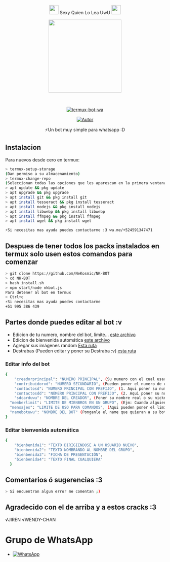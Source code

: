 <P align="center">
<img src="https://i.gifer.com/origin/84/84b7d7e62befb51f831bc0ed938c8742.gif" width="29px"> Sexy Quien Lo Lea UwU <img src="https://thumbs.gfycat.com/AdolescentAgileCoqui-size_restricted.gif" width="29px">
 <P align="center">
<img src="https://giffiles.alphacoders.com/152/15268.gif" width="230" height="230"/>
</p>
<br>

<p align="center">
<a href="#"><img title="termux-bot-wa" src="https://img.shields.io/badge/-TERMUX--BOT--WA-green?colorA=%23ff0000&colorB=%23017e40&style=for-the-badge"></a>
</p>
<p align="center">
<a href="https://github.com/NeKosmic"><img title="Autor" src="https://img.shields.io/badge/Autor-Matt-orange?style=for-the-badge&logo=github"></a>
</p>
 
</details>
<P align="center">
⚡Un bot muy simple para whatsapp :D

</p>

## Instalacion
Para nuevos desde cero en termux:
```bash
> termux-setup-storage
(Dan permiso a su almacenamiento)
> termux-change-repo
(Seleccionan todas las opciones que les aparescan en la primera ventana/En la segunda ventana seleccionan la opcion que contenga la letra 'grimler.' )
> apt update && pkg update
> apt upgrade && pkg upgrade
> apt install git && pkg install git
> apt install tesseract && pkg install tesseract
> apt install nodejs && pkg install nodejs
> apt install libwebp && pkg install libwebp
> apt install ffmpeg && pkg install ffmpeg
> apt install wget && pkg install wget

⚡Si necesitas mas ayuda puedes contactarme :3 wa.me/+524591347471
```
## Despues de tener todos los packs instalados en termux solo usen estos comandos para comenzar
```bash
> git clone https://github.com/NeKosmic/NK-BOT 
> cd NK-BOT
> bash install.sh
> npm start/node nkbot.js 
Para detener al bot en termux
> Ctrl+c
⚡Si necesitas mas ayuda puedes contactarme 
+51 995 386 439
```
## Partes donde puedes editar al bot :v
- Edicion de tu numero, nombre del bot, limite... [este archivo](https://github.com/NeKosmic/NeKosmic/blob/main/informacion.json)
- Edicion de bienvenida automática [este archivo](https://github.com/NeKosmic/NeKosmic/blob/main/editbienbenida.json)
- Agregar sus imágenes random [Esta ruta](https://github.com/NeKosmic/NK-BOT/tree/main/fakeapixd)
- Destrabas (Pueden editar y poner su Destraba :v) [esta ruta](https://github.com/NeKosmic/NeKosmic/tree/main/basededatosxd/uwudefender)

### Editar info del bot

```bash
{
    "creadorprincipal": "NUMERO PRINCIPAL", (Su numero con el cual usaran al bot por completo)
    "contribuidorxd": "NUMERO SECUNDARIO", (Pueden poner el numero de un familiar, mejor amig@, novi@... podra usar el bot al igual que el dueño principal :v)
    "contactosd": "NUMERO PRINCIPAL CON PREFIJO", (1. Aqui poner su numero con el prefijo de su pais correspondiente, Ejm: "+51995386439")
    "contactosdd": "NÚMERO PRINCIPAL CON PREFIJO", (2. Aqui poner su numero con el prefijo de su pais correspondiente, Ejm: "+51 995 386 439")
    "sdcarduwu": "NOMBRE DEL CREADOR", (Poner su nombre real o su nickname ._.XD)
  "memberlimit": "LIMITE DE MIENBROS EN UN GRUPO", (Ejm: Cuando alguien agrege al bot a un grupo con menos de 2 integrantes automáticamente el bot se saldra del grupo, limite es desde 2 asta 257)
  "mensajes": "LIMITE DE USO PARA COMANDOS", (Aqui pueden poner el limite que quieran)
  "namebotuwu": "NOMBRE DEL BOT" (Ponganle el name que quieran a su bot :3)
}
```

### Editar bienvenida automática

```bash
{
    "bienbenida1": "TEXTO DIRIGIENDOSE A UN USUARIO NUEVO",
    "bienbenida2": "TEXTO NOMBRANDO AL NOMBRE DEL GRUPO",
    "bienbenida3": "FICHA DE PRESENTACIÓN",
    "bienbenida4": "TEXTO FINAL CUALQUIERA"
  }
```
## Comentarios ó sugerencias :3

```bash
> Si encuentran algun error me comentan ;)
```

## Agradecido con el de arriba y a estos cracks :3

√JIREN
√WENDY-CHAN

# Grupo de WhatsApp

* <a href="https://chat.whatsapp.com/IIPycRBYF19F42yQETelNR"><img alt="WhatsApp" src="https://img.shields.io/badge/WhatsApp%20Group-25D366?style=for-the-badge&logo=whatsapp&logoColor=white"/></a>
